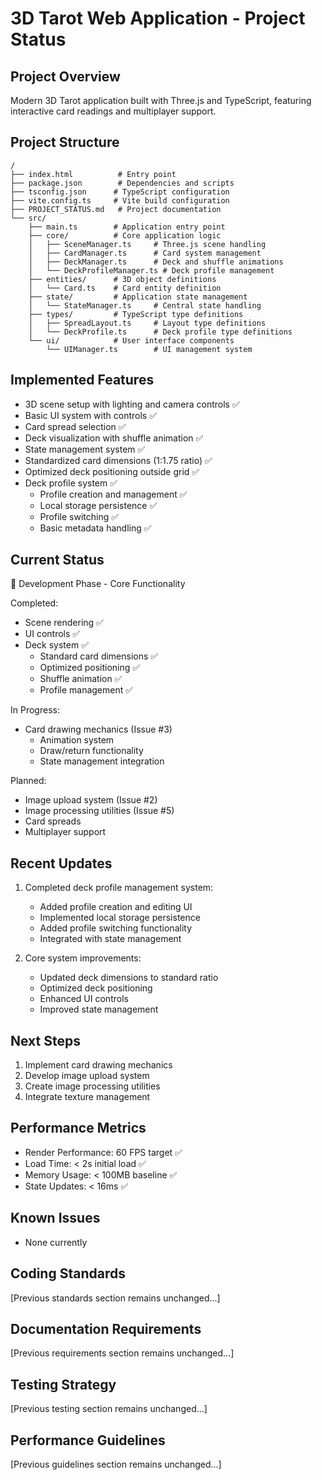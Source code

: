 # 3D Tarot Web Application - Project Status

## Project Overview
Modern 3D Tarot application built with Three.js and TypeScript, featuring interactive card readings and multiplayer support.

## Project Structure
```
/
├── index.html          # Entry point
├── package.json        # Dependencies and scripts
├── tsconfig.json      # TypeScript configuration
├── vite.config.ts     # Vite build configuration
├── PROJECT_STATUS.md   # Project documentation
└── src/
    ├── main.ts        # Application entry point
    ├── core/          # Core application logic
    │   ├── SceneManager.ts     # Three.js scene handling
    │   ├── CardManager.ts      # Card system management
    │   ├── DeckManager.ts      # Deck and shuffle animations
    │   └── DeckProfileManager.ts # Deck profile management
    ├── entities/      # 3D object definitions
    │   └── Card.ts    # Card entity definition
    ├── state/         # Application state management
    │   └── StateManager.ts     # Central state handling
    ├── types/         # TypeScript type definitions
    │   ├── SpreadLayout.ts     # Layout type definitions
    │   └── DeckProfile.ts      # Deck profile type definitions
    └── ui/            # User interface components
        └── UIManager.ts        # UI management system
```

## Implemented Features
- 3D scene setup with lighting and camera controls ✅
- Basic UI system with controls ✅
- Card spread selection ✅
- Deck visualization with shuffle animation ✅
- State management system ✅
- Standardized card dimensions (1:1.75 ratio) ✅
- Optimized deck positioning outside grid ✅
- Deck profile system ✅
  - Profile creation and management ✅
  - Local storage persistence ✅
  - Profile switching ✅
  - Basic metadata handling ✅

## Current Status
🚀 Development Phase - Core Functionality

Completed:
- Scene rendering ✅
- UI controls ✅
- Deck system ✅
  - Standard card dimensions ✅
  - Optimized positioning ✅
  - Shuffle animation ✅
  - Profile management ✅

In Progress:
- Card drawing mechanics (Issue #3)
  - Animation system
  - Draw/return functionality
  - State management integration

Planned:
- Image upload system (Issue #2)
- Image processing utilities (Issue #5)
- Card spreads
- Multiplayer support

## Recent Updates
1. Completed deck profile management system:
   - Added profile creation and editing UI
   - Implemented local storage persistence
   - Added profile switching functionality
   - Integrated with state management

2. Core system improvements:
   - Updated deck dimensions to standard ratio
   - Optimized deck positioning
   - Enhanced UI controls
   - Improved state management

## Next Steps
1. Implement card drawing mechanics
2. Develop image upload system
3. Create image processing utilities
4. Integrate texture management

## Performance Metrics
- Render Performance: 60 FPS target ✅
- Load Time: < 2s initial load ✅
- Memory Usage: < 100MB baseline ✅
- State Updates: < 16ms ✅

## Known Issues
- None currently

## Coding Standards
[Previous standards section remains unchanged...]

## Documentation Requirements
[Previous requirements section remains unchanged...]

## Testing Strategy
[Previous testing section remains unchanged...]

## Performance Guidelines
[Previous guidelines section remains unchanged...]
